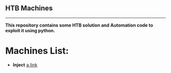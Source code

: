 ## HTB Machines
-------
**This repository contains some HTB solution and Automation code to exploit it using python.**

# Machines List:
- **Inject** [a link](https://github.com/Manlware/HTB)
